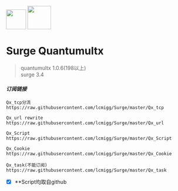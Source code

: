 <img src="https://i.loli.net/2020/02/26/EqO18PQXjpkCsh4.jpg" width="54">   <img src="https://i.loli.net/2020/02/26/tEqzog3kIRWANVL.jpg" width="64">  
# Surge Quantumultx  

>quantumultx 1.0.6(198以上)  
surge 3.4  

#### *订阅链接*
```
Qx_tcp分流  
https://raw.githubusercontent.com/lcmigg/Surge/master/Qx_tcp  

Qx_url rewrite  
https://raw.githubusercontent.com/lcmigg/Surge/master/Qx_url  

Qx_Script  
https://raw.githubusercontent.com/lcmigg/Surge/master/Qx_Script  

Qx_Cookie  
https://raw.githubusercontent.com/lcmigg/Surge/master/Qx_Cookie  

Qx_task(不能订阅)  
https://raw.githubusercontent.com/lcmigg/Surge/master/Qx_task  
```
- [x] **Script均取自github

